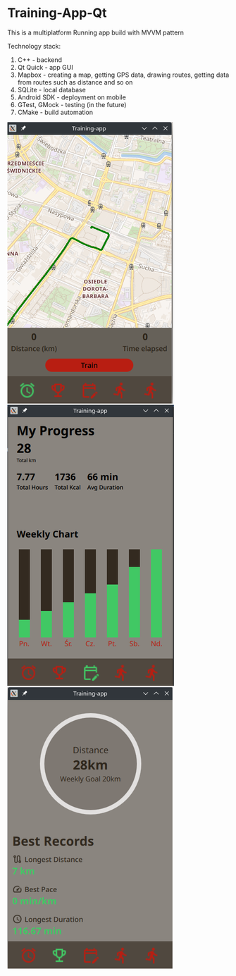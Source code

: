 # Training-App-Qt

This is a multiplatform Running app build with MVVM pattern

Technology stack:

1. C++ - backend
2. Qt Quick - app GUI
3. Mapbox - creating a map, getting GPS data, drawing routes, getting data from routes such as distance and so on
4. SQLite - local database
5. Android SDK - deployment on mobile
6. GTest, GMock - testing (in the future)
7. CMake - build automation

![Getting Started](images/map-image.png)
![Getting Started](images/progress-image.png)
![Getting Started](images/stats-image.png)